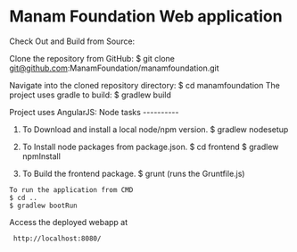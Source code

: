 # Manam Foundation Web application
Check Out and Build from Source:

Clone the repository from GitHub:
 $ git clone git@github.com:ManamFoundation/manamfoundation.git

Navigate into the cloned repository directory:
 $ cd manamfoundation
The project uses gradle to build:
 $ gradlew build

Project uses AngularJS:
    Node tasks
    ----------
   1. To Download and install a local node/npm version.
    $ gradlew nodesetup

   2. To Install node packages from package.json.
    $ cd frontend
    $ gradlew npmInstall

   3. To Build the frontend package.
    $ grunt (runs the Gruntfile.js)

    To run the application from CMD
    $ cd ..
    $ gradlew bootRun

 Access the deployed webapp at

     http://localhost:8080/
